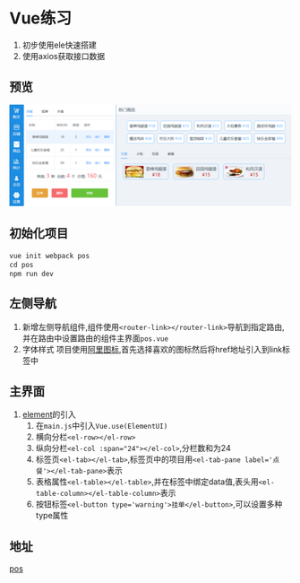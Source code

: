 # Vue练习
1. 初步使用ele快速搭建
2. 使用axios获取接口数据
## 预览
![Alt text](./image/index.png)
## 初始化项目
```
vue init webpack pos
cd pos
npm run dev
```
## 左侧导航
1. 新增左侧导航组件,组件使用`<router-link></router-link>`导航到指定路由,并在路由中设置路由的组件主界面`pos.vue`
2. 字体样式
项目使用[阿里图标](http://www.iconfont.cn),首先选择喜欢的图标然后将href地址引入到link标签中
## 主界面
1. [element](http://element-cn.eleme.io/#/zh-CN/component/quickstart)的引入
    1. 在`main.js`中引入`Vue.use(ElementUI)`
    2. 横向分栏`<el-row></el-row>`
    3. 纵向分栏`<el-col :span="24"></el-col>`,分栏数和为24
    4. 标签页`<el-tab></el-tab>`,标签页中的项目用`<el-tab-pane label='点餐'></el-tab-pane>`表示
    5. 表格属性`<el-table></el-table>`,并在标签中绑定data值,表头用`<el-table-column></el-table-column>`表示
    6. 按钮标签`<el-button type='warning'>挂单</el-button>`,可以设置多种type属性
## 地址
[pos](https://github.com/helingang/demo/tree/master/Demo-pos)